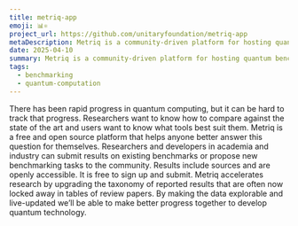 ```yaml
---
title: metriq-app
emoji: 📊⚛️
project_url: https://github.com/unitaryfoundation/metriq-app
metaDescription: Metriq is a community-driven platform for hosting quantum benchmarks.
date: 2025-04-10
summary: Metriq is a community-driven platform for hosting quantum benchmarks.
tags:
  - benchmarking
  - quantum-computation
---
```


There has been rapid progress in quantum computing, but it can be hard to track that progress. Researchers want to know how to compare against the state of the art and users want to know what tools best suit them.  Metriq is a free and open source platform that helps anyone better answer this question for themselves. Researchers and developers in academia and industry can submit results on existing benchmarks or propose new benchmarking tasks to the community. Results include sources and are openly accessible. It is free to sign up and submit.  Metriq accelerates research by upgrading the taxonomy of reported results that are often now locked away in tables of review papers. By making the data explorable and live-updated we’ll be able to make better progress together to develop quantum technology.
